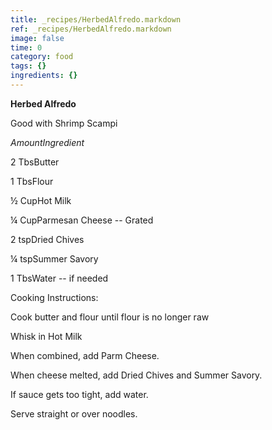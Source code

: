 ```yaml
---
title: _recipes/HerbedAlfredo.markdown
ref: _recipes/HerbedAlfredo.markdown
image: false
time: 0
category: food
tags: {}
ingredients: {}
---
```

**Herbed Alfredo**

Good with Shrimp Scampi

*AmountIngredient*

2 TbsButter

1 TbsFlour

½ CupHot Milk

¼ CupParmesan Cheese -- Grated

2 tspDried Chives

¼ tspSummer Savory

1 TbsWater -- if needed

Cooking Instructions:

Cook butter and flour until flour is no longer raw

Whisk in Hot Milk

When combined, add Parm Cheese.

When cheese melted, add Dried Chives and Summer Savory.

If sauce gets too tight, add water.

Serve straight or over noodles.
